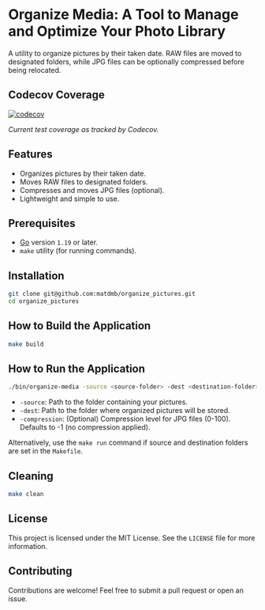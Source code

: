 
# Organize Media: A Tool to Manage and Optimize Your Photo Library

A utility to organize pictures by their taken date. RAW files are moved to designated folders, while JPG files can be optionally compressed before being relocated.

## Codecov Coverage
[![codecov](https://codecov.io/gh/matdmb/organize_pictures/branch/main/graph/badge.svg?token=4UZGB2L9LB)](https://codecov.io/gh/matdmb/organize_pictures)

_Current test coverage as tracked by Codecov._

## Features
- Organizes pictures by their taken date.
- Moves RAW files to designated folders.
- Compresses and moves JPG files (optional).
- Lightweight and simple to use.

## Prerequisites
- [Go](https://go.dev/) version `1.19` or later.
- `make` utility (for running commands).

## Installation

```bash
git clone git@github.com:matdmb/organize_pictures.git
cd organize_pictures
```

## How to Build the Application

```bash
make build
```

## How to Run the Application

```bash
./bin/organize-media -source <source-folder> -dest <destination-folder> [-compression <compression_level>]
```

- `-source`: Path to the folder containing your pictures.
- `-dest`: Path to the folder where organized pictures will be stored.
- `-compression`: (Optional) Compression level for JPG files (0-100). Defaults to -1 (no compression applied).

Alternatively, use the `make run` command if source and destination folders are set in the `Makefile`.

## Cleaning

```bash
make clean
```

## License
This project is licensed under the MIT License. See the `LICENSE` file for more information.

## Contributing
Contributions are welcome! Feel free to submit a pull request or open an issue.
